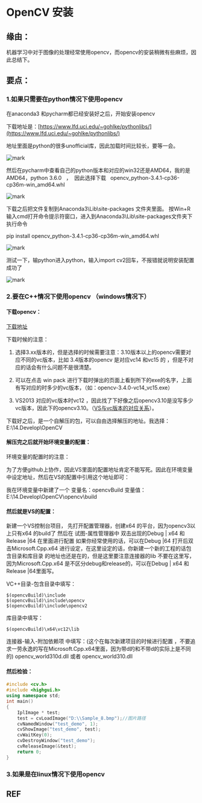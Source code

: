 # OpenCV 安装

## 缘由：

机器学习中对于图像的处理经常使用opencv，而opencv的安装稍微有些麻烦，因此总结下。


## 要点：

### 1.如果只需要在python情况下使用opencv


在anaconda3 和pycharm都已经安装好之后，开始安装opencv

下载地址是：[https://www.lfd.uci.edu/~gohlke/pythonlibs/](https://www.lfd.uci.edu/~gohlke/pythonlibs/)

地址里面是python的很多unofficial库，因此加载时间比较长，要等一会。


![mark](http://pacdb2bfr.bkt.clouddn.com/blog/image/180728/lkGF7d5C9I.png?imageslim)

然后在pycharm中查看自己的python版本和对应的win32还是AMD64，我的是AMD64，python 3.6.0   ，  因此选择下载   opencv_python-3.4.1-cp36-cp36m-win_amd64.whl


![mark](http://pacdb2bfr.bkt.clouddn.com/blog/image/180728/93AilD7B7E.png?imageslim)

下载之后把文件复制到Anaconda3\Lib\site-packages 文件夹里面。
按Win+R 输入cmd打开命令提示符窗口，进入到Anaconda3\Lib\site-packages文件夹下
执行命令

pip install opencv_python-3.4.1-cp36-cp36m-win_amd64.whl


![mark](http://pacdb2bfr.bkt.clouddn.com/blog/image/180728/ejkI14kBEl.png?imageslim)

测试一下，输python进入python，输入import cv2回车，不报错就说明安装配置成功了

![mark](http://pacdb2bfr.bkt.clouddn.com/blog/image/180728/jbIdCGaH7H.png?imageslim)



### 2.要在C++情况下使用opencv （windows情况下）




#### 下载opencv：


[下载地址](https://opencv.org/releases.html)

下载时候的注意：

1. 选择3.xx版本的，但是选择的时候需要注意：3.10版本以上的opencv需要对应不同的vc版本，比如 3.4版本的opencv 是对应vc14 和vc15 的 ，但是不对应的话会有什么问题不是很清楚。

2. 可以在点击 win pack 进行下载时弹出的页面上看到所下的exe的名字，上面有写对应的时多少的vc版本，（如：opencv-3.4.0-vc14_vc15.exe）

3. VS2013 对应的vc版本时vc12 ，因此找了下好像之后opencv3.10是没写多少vc版本，因此下的opencv3.10。（[VS与vc版本的对应关系](http://blog.csdn.net/hellokandy/article/details/53379724)）。


下载好之后，是一个自解压的包，可以自由选择解压的地址。我选择： E:\14.Develop\OpenCV


#### 解压完之后就开始环境变量的配置：


环境变量的配置时的注意：

为了方便github上协作，因此VS里面的配置地址肯定不能写死。因此在环境变量中设定地址，然后在VS的配置中引用这个地址即可：

我在环境变量中新建了一个
变量名：opencvBuild
变量值：E:\14.Develop\OpenCV\opencv\build


#### 然后就是VS的配置：


新建一个VS控制台项目，
先打开配置管理器，创建x64 的平台，因为opencv3以上只有x64 的build了
然后在 试图-属性管理器中 双击出现的Debug | x64 和Release |64 在里面进行配置
如果你经常使用的话，可以在Debug |64 打开后双击Microsoft.Cpp.x64 进行设定，在这里设定的话，你新建一个新的工程的话包含目录和库目录 的地址也还是在的，但是这里要注意连接器的lib 不要在这里写，因为Microsoft.Cpp.x64 是不区分debug和release的，可以在Debug | x64 和Release |64里面写。

VC++目录-包含目录中填写：

```
$(opencvBuild)\include
$(opencvBuild)\include\opencv
$(opencvBuild)\include\opencv2
```

库目录中填写：

```
$(opencvBuild)\x64\vc12\lib
```

连接器-输入-附加依赖项 中填写：(这个在每次新建项目的时候进行配置 ，不要追求一劳永逸的写在Microsoft.Cpp.x64里面，因为带d的和不带d的实际上是不同的)
opencv_world310d.dll 或者 opencv_world310.dll


#### 然后检验：


```cpp
#include <cv.h>
#include <highgui.h>
using namespace std;
int main()
{
    IplImage * test;
    test = cvLoadImage("D:\\Sample_8.bmp");//图片路径
    cvNamedWindow("test_demo", 1);
    cvShowImage("test_demo", test);
    cvWaitKey(0);
    cvDestroyWindow("test_demo");
    cvReleaseImage(&test);
    return 0;
}
```




### 3.如果是在linux情况下使用opencv







## REF
